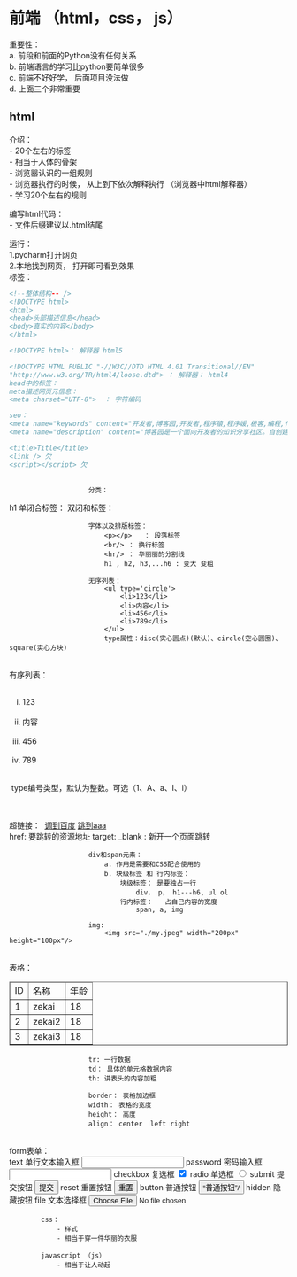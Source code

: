 # 前端 （html，css， js）

重要性：  
	a. 前段和前面的Python没有任何关系  
	b. 前端语言的学习比python要简单很多  
	c. 前端不好好学， 后面项目没法做  
	d. 上面三个非常重要

## html


介绍：  
	- 20个左右的标签  
	- 相当于人体的骨架  
	- 浏览器认识的一组规则   
	- 浏览器执行的时候， 从上到下依次解释执行 （浏览器中html解释器）  
	- 学习20个左右的规则  

编写html代码：  
	- 文件后缀建议以.html结尾  

运行：  
	1.pycharm打开网页  
	2.本地找到网页， 打开即可看到效果  
标签：

```html
<!--整体结构-- />
<!DOCTYPE html>
<html>
<head>头部描述信息</head>
<body>真实的内容</body>
</html>

<!DOCTYPE html>： 解释器 html5

<!DOCTYPE HTML PUBLIC "-//W3C//DTD HTML 4.01 Transitional//EN"
"http://www.w3.org/TR/html4/loose.dtd"> ： 解释器： html4
head中的标签：
meta描述网页元信息：
<meta charset="UTF-8">  ： 字符编码

seo： 
<meta name="keywords" content="开发者,博客园,开发者,程序猿,程序媛,极客,编程,代码,开源,IT网站,Developer,Programmer,Coder,Geek,技术社区" />
<meta name="description" content="博客园是一个面向开发者的知识分享社区。自创建以来，博客园一直致力并专注于为开发者打造一个纯净的技术交流社区，推动并帮助开发者通过互联网分享知识，从而让更多开发者从中受益。博客园的使命是帮助开发者用代码改变世界。" />

<title>Title</title>
<link /> 欠
<script></script> 欠
						
```

							
						分类：
h1
							单闭合标签：
								<meta charset="UTF-8"> 
							双闭和标签：
								<title>Title</title>
							
						字体以及排版标签：
							<p></p>   ： 段落标签
							<br/> ： 换行标签
							<hr/> ： 华丽丽的分割线
							h1 , h2, h3,...h6 : 变大 变粗
						
						无序列表：
							<ul type='circle'>
								<li>123</li>
								<li>内容</li>
								<li>456</li>
								<li>789</li>
							</ul>
							type属性：disc(实心圆点)(默认)、circle(空心圆圈)、square(实心方块)


​							
​						有序列表：
​							<ol type="i">
​								<li>123</li>
​								<li>内容</li>
​								<li>456</li>
​								<li>789</li>
​							</ol>
​							type编号类型，默认为整数。可选（1、A、a、Ⅰ、i）


​						
​						
​						超链接：
​							<!--超链接-->
​							<a href="http://www.baidu.com" target="_blank">调到百度</a>
​							<a href="./aaa.html">跳到aaa</a>
​							
							href: 要跳转的资源地址
							target: _blank : 新开一个页面跳转
							
						div和span元素：
							a. 作用是需要和CSS配合使用的
							b. 块级标签 和 行内标签：
								块级标签： 是要独占一行
									div， p， h1---h6, ul ol
								行内标签：	占自己内容的宽度
									span, a, img
						
						img:
							<img src="./my.jpeg" width="200px" height="100px"/>


​						
​						表格：
​							 <table border="1px">
​						<!--        thead ： 表头-->
​								<thead>
​						<!--           tr： 一行数据-->
​									<tr>
​						<!--                td: 单元格 写具体的内容-->
​										<td>ID</td>
​										<td>名称</td>
​										<td>年龄</td>
​									</tr>
​								</thead>
​								<tbody>
​									<tr>
​										<td>1</td>
​										<td>zekai</td>
​										<td>18</td>
​									</tr>
​									<tr>
​										<td>2</td>
​										<td>zekai2</td>
​										<td>18</td>
​									</tr>
​									<tr>
​										<td>3</td>
​										<td>zekai3</td>
​										<td>18</td>
​									</tr>
​								</tbody>
​	
							</table>
						
						tr: 一行数据
						td： 具体的单元格数据内容
						th: 讲表头的内容加粗
						
						border： 表格加边框
						width： 表格的宽度
						height： 高度
						align： center  left right


​						
​						form表单：
​							
							text	单行文本输入框	<input type="text"/>
							password	密码输入框	<input type="password"/>
							checkbox	复选框	<input type="checkbox" checked='checked'/>
							radio	单选框	<input type="radio"/>
							submit	提交按钮	<input type="submit" value='提交'/>
							reset	重置按钮	<input type="reset" value='重置'/>
							button	普通按钮	<input type="button" value=“普通按钮”/>
							hidden	隐藏按钮	<input type="hidden" value=“隐藏按钮”/>
							file	文本选择框	<input type="file"/>
				
			css：
				- 样式
				- 相当于穿一件华丽的衣服
				
			javascript （js）
				- 相当于让人动起
